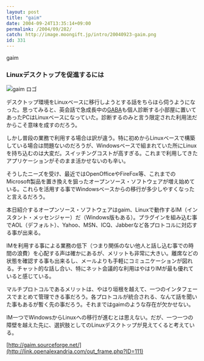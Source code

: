 ```yaml
---
layout: post
title: "gaim"
date: 2004-09-24T13:35:14+09:00
permalink: /2004/09/282/
catch: http://image.moongift.jp/intro/20040923-gaim.png
id: 331
---
```

gaim  
<!--more-->

### Linuxデスクトップを促進するには
  

![gaim ロゴ](http://image.moongift.jp/intro/20040923-gaim.png "gaim ロゴ")

  

デスクトップ環境をLinuxベースに移行しようとする話をちらほら伺うようになった。思ってみると、英会話で急成長中の[GABA](http://www.gaba.co.jp/)も個人診断する小部屋に置いてあったPCはLinuxベースになっていた。診断するのみと言う限定された利用法だからこそ意味を成すのだろう。

  

しかし普段の業務で利用する場合は訳が違う。特に初めからLinuxベースで構築している場合は問題ないのだろうが、Windowsベースで組まれていた所にLinuxを持ち込むのは大変だ。スイッチングコストが高すぎる。これまで利用してきたアプリケーションがそのまま活かせないのも辛い。

  

そうしたニーズを受け、最近ではOpenOfficeやFireFox等、これまでのMicrosoft製品を置き換えを狙ったオープンソース・ソフトウェアが増え始めている。これらを活用する事でWindowsベースからの移行が多少しやすくなったと言えるだろう。

  

本日紹介するオープンソース・ソフトウェアはgaim、Linuxで動作するIM（インスタント・メッセンジャー）だ（Windows版もある）。プラグインを組み込む事でAOL（デフォルト）、Yahoo、MSN、ICQ、Jabberなど各プロトコルに対応する事が出来る。

  

IMを利用する事による業務の低下（つまり関係のない他人と話し込む事での時間の浪費）を心配する声は確かにあるが、メリットも非常に大きい。離席などの状態を確認する事も出来るし、メールよりも手軽にコミュニケーションが図れる。チャット的な話し合い、特にネット会議的な利用はやはりIMが最も優れていると感じている。

  

マルチプロトコルであるメリットは、やはり垣根を越えて、一つのインタフェースでまとめて管理できる事だろう。各プロトコルが統合される、なんて話を聞いた事もあるが暫く先の事だろう。それまではgaimのような存在が欠かせない。

  

IM一つでWindowsからLinuxへの移行が進むとは思えない。だが、一つ一つの障壁を越えた先に、選択肢としてのLinuxデスクトップが見えてくると考えている。

  

[http://gaim.sourceforge.net/](http://link.openalexandria.com/out_frame.php?ID=111)

